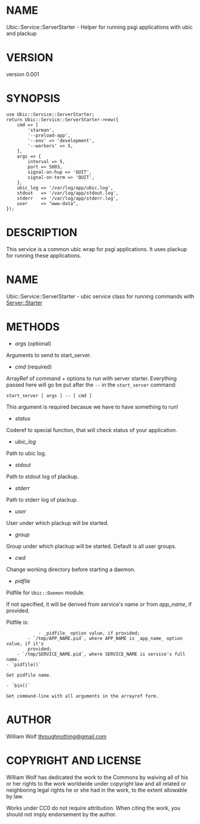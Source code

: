 # NAME

Ubic::Service::ServerStarter - Helper for running psgi applications with ubic and plackup

# VERSION

version 0.001

# SYNOPSIS

    use Ubic::Service::ServerStarter;
    return Ubic::Service::ServerStarter->new({
        cmd => [
            'starman',
            '--preload-app',
            '--env' => 'development',
            '--workers' => 5,
        ],
        args => {
            interval => 5,
            port => 5003,
            signal-on-hup => 'QUIT',
            signal-on-term => 'QUIT',
        },
        ubic_log => '/var/log/app/ubic.log',
        stdout   => '/var/log/app/stdout.log',
        stderr   => '/var/log/app/stderr.log',
        user     => "www-data",
    });

# DESCRIPTION

This service is a common ubic wrap for psgi applications.
It uses plackup for running these applications.

# NAME

Ubic::Service::ServerStarter - ubic service class for running commands
with [Server::Starter](http://search.cpan.org/perldoc?Server::Starter)

# METHODS

- _args_ (optional)

Arguments to send to start_server.

- _cmd_ (required)

ArrayRef of command + options to run with server starter.  Everything passed
here will go be put after the `--` in the `start_server` command:

    start_server [ args ] -- [ cmd ]

This argument is required becasue we have to have something to run!

- _status_

Coderef to special function, that will check status of your application.

- _ubic_log_

Path to ubic log.

- _stdout_

Path to stdout log of plackup.

- _stderr_

Path to stderr log of plackup.

- _user_

User under which plackup will be started.

- _group_

Group under which plackup will be started. Default is all user groups.

- _cwd_

Change working directory before starting a daemon.

- _pidfile_

Pidfile for `Ubic::Daemon` module.

If not specified, it will be derived from service's name or from _app_name_,
if provided.

Pidfile is:

                - _pidfile_ option value, if provided;
            - `/tmp/APP_NAME.pid`, where APP_NAME is _app_name_ option value, if it's
            provided;
        - `/tmp/SERVICE_NAME.pid`, where SERVICE_NAME is service's full name.
    - `pidfile()`

    Get pidfile name.

    - `bin()`

    Get command-line with all arguments in the arrayref form.

# AUTHOR

William Wolf <throughnothing@gmail.com>

# COPYRIGHT AND LICENSE



William Wolf has dedicated the work to the Commons by waiving all of his
or her rights to the work worldwide under copyright law and all related or
neighboring legal rights he or she had in the work, to the extent allowable by
law.

Works under CC0 do not require attribution. When citing the work, you should
not imply endorsement by the author.